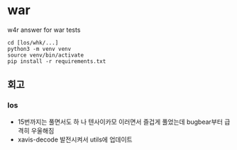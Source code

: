 # war
w4r
answer for war tests
```
cd [los/whk/...]
python3 -m venv venv
source venv/bin/activate
pip install -r requirements.txt
```

## 회고
### los
* 15번까지는 풀면서도 하 나 텐사이카모 이러면서 즐겁게 풀었는데 bugbear부터 급격히 우울해짐
* xavis-decode 발전시켜서 utils에 업데이트